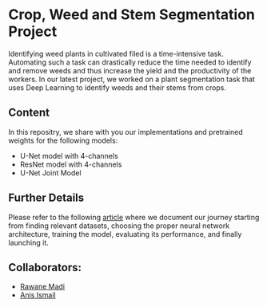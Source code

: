 # Crop, Weed and Stem Segmentation Project
Identifying weed plants in cultivated filed is a time-intensive task. Automating such a task can drastically reduce the time needed to identify and remove weeds and thus increase the yield and the productivity of the workers. In our latest project, we worked on a plant segmentation task that uses Deep Learning to identify weeds and their stems from crops. <br>
## Content
In this repositry, we share with you our implementations and pretrained weights for the following models: <br>
- U-Net model with 4-channels 
- ResNet model with 4-channels
- U-Net Joint Model

## Further Details
Please refer to the following [article](https://medium.com/zaka-ai/plant-images-segmentation-with-deep-learning-ff1ed67e80e6) where we document our journey starting from finding relevant datasets, choosing the proper neural network architecture, training the model, evaluating its performance, and finally launching it.

## Collaborators: <br>
- [Rawane Madi](https://github.com/r-cogzy)
- [Anis Ismail](https://anisdismail.com/)
